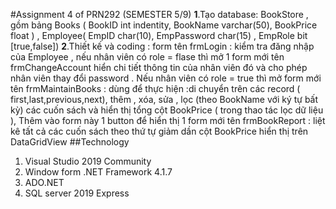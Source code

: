 #Assignment 4 of PRN292 (SEMESTER 5/9)
**1**.Tạo database: BookStore , gồm bảng Books (
BookID int indentity, BookName varchar(50),
BookPrice float ) , Employee( EmpID char(10),
EmpPassword char(15) , EmpRole bit
[true,false])
**2**.Thiết kế và coding : form tên frmLogin : kiểm tra
đăng nhập của Employee , nếu nhân viên có
role = flase thì mở 1 form mới tên
frmChangeAccount hiển chi tiết thông tin của
nhân viên đó và cho phép nhân viên thay đổi
password . Nếu nhân viên có role = true thì mở
form mới tên frmMaintainBooks : dùng để thực
hiện :di chuyển trên các record (
first,last,previous,next), thêm , xóa, sửa , lọc
(theo BookName với ký tự bất kỳ) các cuốn sách
và hiển thị tổng cột BookPrice ( trong thao tác
lọc dữ liệu ),
Thêm vào form này 1 button để hiển thị 1 form
mới tên frmBookReport : liệt kê tất cả các cuốn
sách theo thứ tự giảm dần cột BookPrice hiển
thị trên DataGridView
##Technology
1. Visual Studio 2019 Community
2. Window form .NET Framework 4.1.7
3. ADO.NET
4. SQL server 2019 Express

